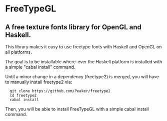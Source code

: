 # FreeTypeGL

## A free texture fonts library for OpenGL and Haskell.

This library makes it easy to use freetype fonts with Haskell and OpenGL on all platforms.

The goal is to be installable where-ever the Haskell platform is
installed with a simple "cabal install" command.

Until a minor change in a dependency (freetype2) is merged, you will
have to manually install freetype2 via:

```shell
  git clone https://github.com/Peaker/freetype2
  cd freetype2
  cabal install
```

Then, you will be able to install FreeTypeGL with a simple cabal install command.
